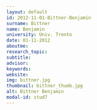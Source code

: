 ```yaml
---
layout: default 
id: 2012-11-01-Bittner-Benjamin
surname: Bittner
name: Benjamin
university: Univ. Trento
date: 01-11-2012
aboutme: 
research_topic: 
subtitle: 
advisor: 
keywords: 
website: 
img: bittner.jpg
thumbnail: bittner_thumb.jpg
alt: Bittner Benjamin
modal-id: stud7
---
```

